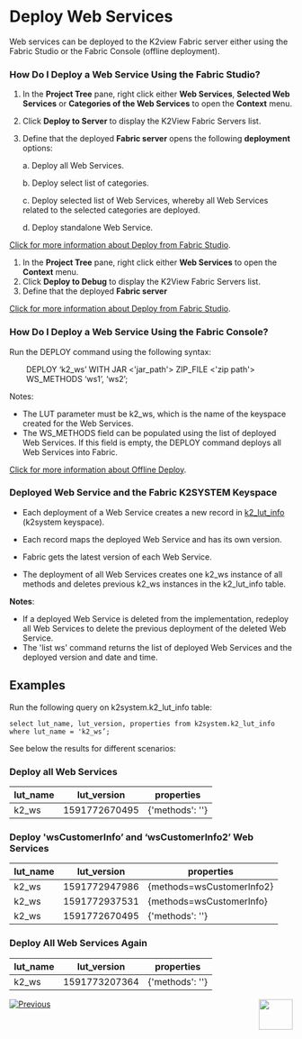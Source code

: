 # Deploy Web Services

Web services can be deployed to the K2view Fabric server either using the Fabric Studio or the Fabric Console (offline deployment).

### How Do I Deploy a Web Service Using the Fabric Studio?

<studio>

1. In the **Project Tree** pane, right click either **Web Services**, **Selected Web Services** or **Categories of the Web Services** to open the **Context** menu.
2. Click **Deploy to Server** to display the K2View Fabric Servers list.
3. Define that the deployed **Fabric server** opens the following **deployment** options: 
   
    a. Deploy all Web Services.
    
    b. Deploy select list of categories.
   
    c. Deploy selected list of Web Services, whereby all Web Services related to the selected categories are deployed.
    
    d. Deploy standalone Web Service.
    

[Click for more information about Deploy from Fabric Studio](/articles/16_deploy_fabric/02_deploy_from_Fabric_Studio.md).

</studio>


<web>

1. In the **Project Tree** pane, right click either **Web Services** to open the **Context** menu.
2. Click **Deploy to Debug** to display the K2View Fabric Servers list.
3. Define that the deployed **Fabric server**
   
[Click for more information about Deploy from Fabric Studio](/articles/16_deploy_fabric/02_deploy_from_Fabric_Studio.md).

</web>

### How Do I Deploy a Web Service Using the Fabric Console?

Run the DEPLOY command using the following syntax:

<p style="padding-left: 30px;">DEPLOY ‘k2_ws’ WITH JAR <'jar_path'> ZIP_FILE <'zip path'> WS_METHODS ‘ws1’, ‘ws2’;  </p>

Notes: 

- The LUT parameter must be k2_ws, which is the name of the keyspace created for the Web Services. 
- The WS_METHODS field can be populated using the list of deployed Web Services. If this field is empty, the DEPLOY command deploys all Web Services into Fabric. 

[Click for more information about Offline Deploy](/articles/16_deploy_fabric/03_offline_deploy.md).

### Deployed Web Service and the Fabric K2SYSTEM Keyspace  

- Each deployment of a Web Service creates a new record in [k2_lut_info](/articles/02_fabric_architecture/06_cassandra_keyspaces_for_fabric.md) (k2system keyspace). 

- Each record maps the deployed Web Service and has its own version.

- Fabric gets the latest version of each Web Service.

- The deployment of all Web Services creates one k2_ws instance of all methods and deletes previous k2_ws instances in the k2_lut_info table.


**Notes**: 
- If a deployed Web Service is deleted from the implementation, redeploy all Web Services to delete the previous deployment of the deleted Web Service.
- The 'list ws' command returns the list of deployed Web Services and the deployed version and date and time.

## Examples 

Run the following query on k2system.k2_lut_info table:

`select lut_name, lut_version, properties from k2system.k2_lut_info where lut_name = 'k2_ws’;` 

See below the results for different scenarios:

### Deploy all Web Services  

<table>
<thead>
<tr>
<th>lut_name</th>
<th>lut_version</th>
<th>properties</th>
</tr>
</thead>
<tbody>
<tr>
<td>k2_ws</td>
<td>1591772670495</td>
<td>{'methods': ''}</td>
</tr>
</tbody>
</table>

### Deploy 'wsCustomerInfo’ and ‘wsCustomerInfo2’ Web Services 

<table class="unchanged rich-diff-level-one">
<thead>
<tr>
<th>lut_name</th>
<th>lut_version</th>
<th>properties</th>
</tr>
</thead>
<tbody>
<tr>
<td>k2_ws</td>
<td>1591772947986</td>
<td>{methods=wsCustomerInfo2}</td>
</tr>
<tr>
<td>k2_ws</td>
<td>1591772937531</td>
<td>{methods=wsCustomerInfo}</td>
</tr>
<tr>
<td>k2_ws</td>
<td>1591772670495</td>
<td>{'methods': ''}</td>
</tr>
</tbody>
</table>



### Deploy All Web Services Again 

<table class="unchanged rich-diff-level-one">
<thead>
<tr>
<th>lut_name</th>
<th>lut_version</th>
<th>properties</th>
</tr>
</thead>
<tbody>
<tr>
<td>k2_ws</td>
<td>1591773207364</td>
<td>{'methods': ''}</td>
</tr>
</tbody>
</table>



[![Previous](/articles/images/Previous.png)](/articles/15_web_services_and_graphit/06_web_services_code_examples.md)[<img align="right" width="60" height="54" src="/articles/images/Next.png">](/articles/15_web_services_and_graphit/08_web_services_input_parameters.md)
